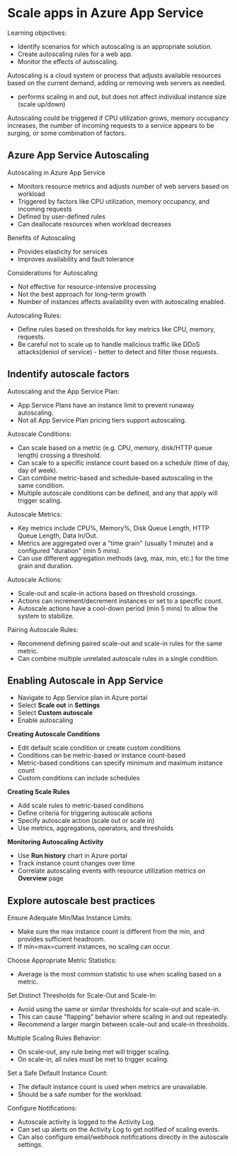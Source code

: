 # Scale apps in Azure App Service

Learning objectives:

- Identify scenarios for which autoscaling is an appropriate solution.
- Create autoscaling rules for a web app.
- Monitor the effects of autoscaling.

Autoscaling is a cloud system or process that adjusts available resources based on the current demand, adding or removing web servers as needed.

- performs scaling in and out, but does not affect individual instance size (scale up/down)

Autoscaling could be triggered if CPU utilization grows, memory occupancy increases, the number of incoming requests to a service appears to be surging, or some combination of factors.

## Azure App Service Autoscaling

Autoscaling in Azure App Service

- Monitors resource metrics and adjusts number of web servers based on workload
- Triggered by factors like CPU utilization, memory occupancy, and incoming requests
- Defined by user-defined rules
- Can deallocate resources when workload decreases

Benefits of Autoscaling

- Provides elasticity for services
- Improves availability and fault tolerance

Considerations for Autoscaling

- Not effective for resource-intensive processing
- Not the best approach for long-term growth
- Number of instances affects availability even with autoscaling enabled.

Autoscaling Rules:

- Define rules based on thresholds for key metrics like CPU, memory, requests.
- Be careful not to scale up to handle malicious traffic like DDoS attacks(deniol of service) - better to detect and filter those requests.

## Indentify autoscale factors

Autoscaling and the App Service Plan:

- App Service Plans have an instance limit to prevent runaway autoscaling.
- Not all App Service Plan pricing tiers support autoscaling.

Autoscale Conditions:

- Can scale based on a metric (e.g. CPU, memory, disk/HTTP queue length) crossing a threshold.
- Can scale to a specific instance count based on a schedule (time of day, day of week).
- Can combine metric-based and schedule-based autoscaling in the same condition.
- Multiple autoscale conditions can be defined, and any that apply will trigger scaling.

Autoscale Metrics:

- Key metrics include CPU%, Memory%, Disk Queue Length, HTTP Queue Length, Data In/Out.
- Metrics are aggregated over a "time grain" (usually 1 minute) and a configured "duration" (min 5 mins).
- Can use different aggregation methods (avg, max, min, etc.) for the time grain and duration.

Autoscale Actions:

- Scale-out and scale-in actions based on threshold crossings.
- Actions can increment/decrement instances or set to a specific count.
- Autoscale actions have a cool-down period (min 5 mins) to allow the system to stabilize.

Pairing Autoscale Rules:

- Recommend defining paired scale-out and scale-in rules for the same metric.
- Can combine multiple unrelated autoscale rules in a single condition.

## Enabling Autoscale in App Service

- Navigate to App Service plan in Azure portal
- Select **Scale out** in **Settings**
- Select **Custom autoscale**
- Enable autoscaling

**Creating Autoscale Conditions**

- Edit default scale condition or create custom conditions
- Conditions can be metric-based or instance count-based
- Metric-based conditions can specify minimum and maximum instance count
- Custom conditions can include schedules

**Creating Scale Rules**

- Add scale rules to metric-based conditions
- Define criteria for triggering autoscale actions
- Specify autoscale action (scale out or scale in)
- Use metrics, aggregations, operators, and thresholds

**Monitoring Autoscaling Activity**

- Use **Run history** chart in Azure portal
- Track instance count changes over time
- Correlate autoscaling events with resource utilization metrics on **Overview** page

## Explore autoscale best practices

Ensure Adequate Min/Max Instance Limits:

- Make sure the max instance count is different from the min, and provides sufficient headroom.
- If min=max=current instances, no scaling can occur.

Choose Appropriate Metric Statistics:

- Average is the most common statistic to use when scaling based on a metric.

Set Distinct Thresholds for Scale-Out and Scale-In:

- Avoid using the same or similar thresholds for scale-out and scale-in.
- This can cause "flapping" behavior where scaling in and out repeatedly.
- Recommend a larger margin between scale-out and scale-in thresholds.

Multiple Scaling Rules Behavior:

- On scale-out, any rule being met will trigger scaling.
- On scale-in, all rules must be met to trigger scaling.

Set a Safe Default Instance Count:

- The default instance count is used when metrics are unavailable.
- Should be a safe number for the workload.

Configure Notifications:

- Autoscale activity is logged to the Activity Log.
- Can set up alerts on the Activity Log to get notified of scaling events.
- Can also configure email/webhook notifications directly in the autoscale settings.
